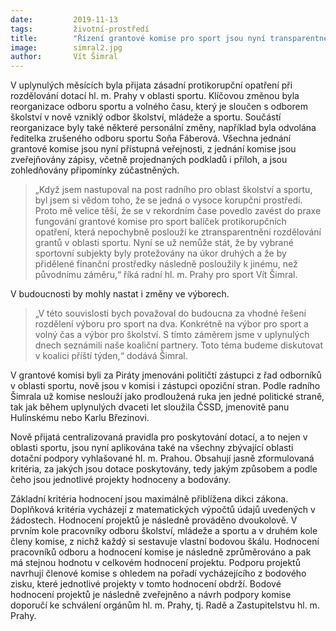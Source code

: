 ```yaml
---
date:         2019-11-13
tags:         životní-prostředí
title:        "Řízení grantové komise pro sport jsou nyní transparentnější"
image: 	      simral2.jpg
author:       Vít Šimral
---
```


V uplynulých měsících byla přijata zásadní protikorupční opatření při rozdělování dotací hl. m. Prahy v oblasti sportu. Klíčovou změnou byla reorganizace odboru sportu a volného času, který je sloučen s odborem školství v nově vzniklý odbor školství, mládeže a sportu. Součástí reorganizace byly také některé personální změny, například byla odvolána ředitelka zrušeného odboru sportu Soňa Fáberová. Všechna jednání grantové komise jsou nyní přístupná veřejnosti, z jednání komise jsou zveřejňovány zápisy, včetně projednaných podkladů i příloh, a jsou zohledňovány připomínky zúčastněných. 

> „Když jsem nastupoval na post radního pro oblast školství a sportu, byl jsem si vědom toho, že se jedná o vysoce korupční prostředí. Proto mě velice těší, že se v rekordním čase povedlo zavést do praxe fungování grantové komise pro sport balíček protikorupčních opatření, která nepochybně poslouží ke ztransparentnění rozdělování grantů v oblasti sportu. Nyní se už nemůže stát, že by vybrané sportovní subjekty byly protežovány na úkor druhých a že by přidělené finanční prostředky následně posloužily k jinému, než původnímu záměru,“ říká radní hl. m. Prahy pro sport Vít Šimral. 

V budoucnosti by mohly nastat i změny ve výborech. 

> „V této souvislosti bych považoval do budoucna za vhodné řešení rozdělení výboru pro sport na dva. Konkrétně na výbor pro sport a volný čas a výbor pro školství. S tímto záměrem jsme v uplynulých dnech seznámili naše koaliční partnery. Toto téma budeme diskutovat v koalici příští týden,“ dodává Šimral. 

V grantové komisi byli za Piráty jmenováni političtí zástupci z řad odborníků v oblasti sportu, nově jsou v komisi i zástupci opoziční stran. Podle radního Šimrala už komise neslouží jako prodloužená ruka jen jedné politické straně, tak jak během uplynulých dvaceti let sloužila ČSSD, jmenovitě panu Hulínskému nebo Karlu Březinovi. 

Nově přijatá centralizovaná pravidla pro poskytování dotací, a to nejen v oblasti sportu, jsou nyní aplikována také na všechny zbývající oblasti dotační podpory vyhlašované hl. m. Prahou. Obsahují jasně zformulovaná kritéria, za jakých jsou dotace poskytovány, tedy jakým způsobem a podle čeho jsou jednotlivé projekty hodnoceny a bodovány.

Základní kritéria hodnocení jsou maximálně přiblížena dikci zákona. Doplňková kritéria vycházejí z matematických výpočtů údajů uvedených v žádostech. Hodnocení projektů je následně prováděno dvoukolově. V prvním kole pracovníky odboru školství, mládeže a sportu a v druhém kole členy komise, z nichž každý si sestavuje vlastní bodovou škálu. Hodnocení pracovníků odboru a hodnocení komise je následně zprůměrováno a pak má stejnou hodnotu v celkovém hodnocení projektu. Podporu projektů  navrhují členové komise s ohledem na pořadí vycházejícího z bodového zisku, které jednotlivé projekty v tomto hodnocení obdrží. Bodové hodnocení projektů je následně zveřejněno a návrh podpory komise doporučí ke schválení orgánům hl. m. Prahy, tj. Radě a Zastupitelstvu hl. m. Prahy.
